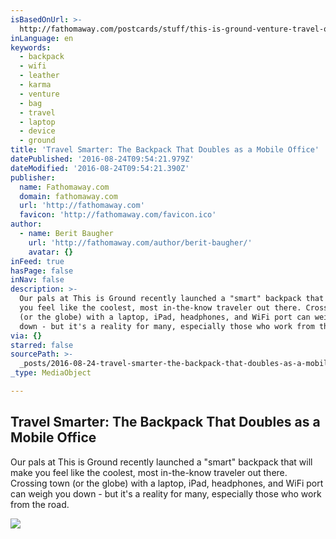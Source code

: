 ```yaml
---
isBasedOnUrl: >-
  http://fathomaway.com/postcards/stuff/this-is-ground-venture-travel-office-backpack/
inLanguage: en
keywords:
  - backpack
  - wifi
  - leather
  - karma
  - venture
  - bag
  - travel
  - laptop
  - device
  - ground
title: 'Travel Smarter: The Backpack That Doubles as a Mobile Office'
datePublished: '2016-08-24T09:54:21.979Z'
dateModified: '2016-08-24T09:54:21.390Z'
publisher:
  name: Fathomaway.com
  domain: fathomaway.com
  url: 'http://fathomaway.com'
  favicon: 'http://fathomaway.com/favicon.ico'
author:
  - name: Berit Baugher
    url: 'http://fathomaway.com/author/berit-baugher/'
    avatar: {}
inFeed: true
hasPage: false
inNav: false
description: >-
  Our pals at This is Ground recently launched a "smart" backpack that will make
  you feel like the coolest, most in-the-know traveler out there. Crossing town
  (or the globe) with a laptop, iPad, headphones, and WiFi port can weigh you
  down - but it's a reality for many, especially those who work from the road.
via: {}
starred: false
sourcePath: >-
  _posts/2016-08-24-travel-smarter-the-backpack-that-doubles-as-a-mobile-office.md
_type: MediaObject

---
```

<article style=""><h1>Travel Smarter: The Backpack That Doubles as a Mobile Office</h1><p>Our pals at This is Ground recently launched a "smart" backpack that will make you feel like the coolest, most in-the-know traveler out there. Crossing town (or the globe) with a laptop, iPad, headphones, and WiFi port can weigh you down - but it's a reality for many, especially those who work from the road.</p><img src="https://s3-us-west-2.amazonaws.com/the-grid-img/p/e22f9a492a4d7f602c89eee545449af90da0d5de.jpg" /></article>